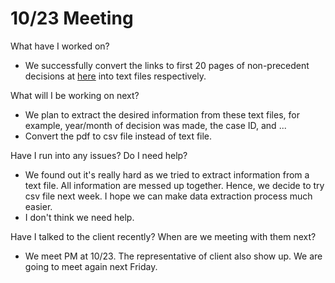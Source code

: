 # 10/23 Meeting

What have I worked on?

- We successfully convert the links to first 20 pages of non-precedent decisions at [here](https://www.uscis.gov/administrative-appeals/aao-decisions/aao-non-precedent-decisions) into text files respectively.

What will I be working on next?

- We plan to extract the desired information from these text files, for example, year/month of decision was made, the case ID, and ...
- Convert the pdf to csv file instead of text file.

Have I run into any issues? Do I need help?

- We found out it's really hard as we tried to extract information from a text file. All information are messed up together. Hence, we decide to try csv file next week. I hope we can make data extraction process much easier. 
- I don't think we need help.

Have I talked to the client recently? When are we meeting with them next?

- We meet PM at 10/23. The representative of client also show up. We are going to meet again next Friday.
